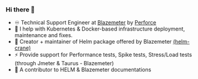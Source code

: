 ### Hi there 👋

<!--
**ImMnan/immnan** is a ✨ _special_ ✨ repository because its `README.md` (this file) appears on your GitHub profile.

Here are some ideas to get you started:
⚡ 
- 🔭 I’m currently working on ...
- 🌱 I’m currently learning ...
- 👯 I’m looking to collaborate on ...
- 🤔 I’m looking for help with ...
- 💬 Ask me about ...
- 📫 How to reach me: ...
- 😄 Pronouns: ...
-  Fun fact: ...
-->
- ♾️ Technical Support Engineer at [Blazemeter](https://www.blazemeter.com/) by [Perforce](https://www.perforce.com/)
- 🚀 I help with Kubernetes & Docker-based infrastructure deployment, maintenance and fixes.
- 🌱 Creator + maintainer of Helm package offered by Blazemeter [(helm-crane)](https://github.com/Blazemeter/helm-crane)
- ⚡ Provide support for Performance tests, Spike tests, Stress/Load tests (through Jmeter & Taurus - Blazemeter) 
- 📄 A contributor to HELM & Blazemeter documentations
